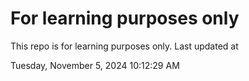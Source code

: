 # For learning purposes only
This repo is for learning purposes only.
Last updated at

Tuesday, November 5, 2024 10:12:29 AM

